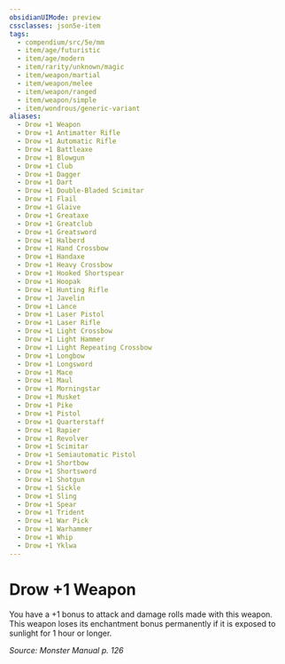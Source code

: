```yaml
---
obsidianUIMode: preview
cssclasses: json5e-item
tags:
  - compendium/src/5e/mm
  - item/age/futuristic
  - item/age/modern
  - item/rarity/unknown/magic
  - item/weapon/martial
  - item/weapon/melee
  - item/weapon/ranged
  - item/weapon/simple
  - item/wondrous/generic-variant
aliases:
  - Drow +1 Weapon
  - Drow +1 Antimatter Rifle
  - Drow +1 Automatic Rifle
  - Drow +1 Battleaxe
  - Drow +1 Blowgun
  - Drow +1 Club
  - Drow +1 Dagger
  - Drow +1 Dart
  - Drow +1 Double-Bladed Scimitar
  - Drow +1 Flail
  - Drow +1 Glaive
  - Drow +1 Greataxe
  - Drow +1 Greatclub
  - Drow +1 Greatsword
  - Drow +1 Halberd
  - Drow +1 Hand Crossbow
  - Drow +1 Handaxe
  - Drow +1 Heavy Crossbow
  - Drow +1 Hooked Shortspear
  - Drow +1 Hoopak
  - Drow +1 Hunting Rifle
  - Drow +1 Javelin
  - Drow +1 Lance
  - Drow +1 Laser Pistol
  - Drow +1 Laser Rifle
  - Drow +1 Light Crossbow
  - Drow +1 Light Hammer
  - Drow +1 Light Repeating Crossbow
  - Drow +1 Longbow
  - Drow +1 Longsword
  - Drow +1 Mace
  - Drow +1 Maul
  - Drow +1 Morningstar
  - Drow +1 Musket
  - Drow +1 Pike
  - Drow +1 Pistol
  - Drow +1 Quarterstaff
  - Drow +1 Rapier
  - Drow +1 Revolver
  - Drow +1 Scimitar
  - Drow +1 Semiautomatic Pistol
  - Drow +1 Shortbow
  - Drow +1 Shortsword
  - Drow +1 Shotgun
  - Drow +1 Sickle
  - Drow +1 Sling
  - Drow +1 Spear
  - Drow +1 Trident
  - Drow +1 War Pick
  - Drow +1 Warhammer
  - Drow +1 Whip
  - Drow +1 Yklwa
---
```

# Drow +1 Weapon


You have a +1 bonus to attack and damage rolls made with this weapon. This weapon loses its enchantment bonus permanently if it is exposed to sunlight for 1 hour or longer.

*Source: Monster Manual p. 126*
